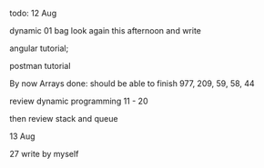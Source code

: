 todo: 12 Aug

dynamic 01 bag look again this afternoon and write

angular tutorial; 

postman tutorial

By now Arrays done: should be able to finish 977, 209, 59, 58, 44

review dynamic programming 11 - 20 

then review stack and queue


13 Aug

27 write by myself


